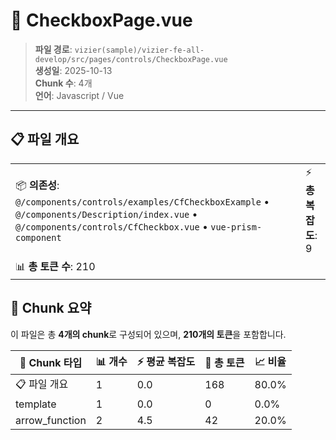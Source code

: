 # 📄 CheckboxPage.vue

> **파일 경로**: `vizier(sample)/vizier-fe-all-develop/src/pages/controls/CheckboxPage.vue`  
> **생성일**: 2025-10-13  
> **Chunk 수**: 4개  
> **언어**: Javascript / Vue
---


## 📋 파일 개요

| | |
|--|--|
| 📦 **의존성**: `@/components/controls/examples/CfCheckboxExample` • `@/components/Description/index.vue` • `@/components/controls/CfCheckbox.vue` • `vue-prism-component` | ⚡ **총 복잡도**: 9 |
| 📊 **총 토큰 수**: 210 |  |






## 🧩 Chunk 요약

이 파일은 총 **4개의 chunk**로 구성되어 있으며, **210개의 토큰**을 포함합니다.

| 🧩 Chunk 타입 | 📊 개수 | ⚡ 평균 복잡도 | 📝 총 토큰 | 📈 비율 |
|---------------|--------|-------------|----------|--------|
| 📋 파일 개요 | 1 | 0.0 | 168 | 80.0% |
| template | 1 | 0.0 | 0 | 0.0% |
| arrow_function | 2 | 4.5 | 42 | 20.0% |

